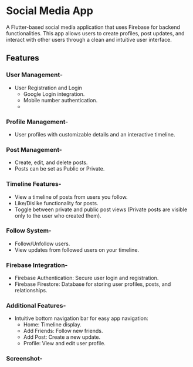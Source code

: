 # Social Media App

A Flutter-based social media application that uses Firebase for backend functionalities. This app allows users to create profiles, post updates, and interact with other users through a clean and intuitive user interface.

## Features

### User Management-
  + User Registration and Login
     - Google Login integration.
     - Mobile number authentication.
     - 
### Profile Management-       
  + User profiles with customizable details and an interactive timeline.

### Post Management-
  + Create, edit, and delete posts.
  + Posts can be set as Public or Private.

### Timeline Features-
  + View a timeline of posts from users you follow.
  + Like/Dislike functionality for posts.
  + Toggle between private and public post views (Private posts are visible only to the user who created them).

### Follow System-
   + Follow/Unfollow users.
   + View updates from followed users on your timeline.

### Firebase Integration-
   + Firebase Authentication: Secure user login and registration.
   + Firebase Firestore: Database for storing user profiles, posts, and relationships.

### Additional Features-
  + Intuitive bottom navigation bar for easy app navigation:
    - Home: Timeline display.
    - Add Friends: Follow new friends.
    - Add Post: Create a new update.
    - Profile: View and edit user profile.

### Screenshot-



